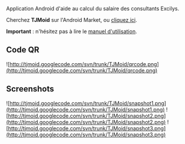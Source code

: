 Application Android d'aide au calcul du salaire des consultants Excilys.

Cherchez **TJMoid** sur l'Android Market, ou [cliquez ici](http://markoi.de/56u).

**Important** : n'hésitez pas à lire le [manuel d'utilisation](CalculerCorrectementSalaireMensuel.md).

## Code QR ##
![http://tjmoid.googlecode.com/svn/trunk/TJMoid/qrcode.png](http://tjmoid.googlecode.com/svn/trunk/TJMoid/qrcode.png)

## Screenshots ##
![http://tjmoid.googlecode.com/svn/trunk/TJMoid/snapshot1.png](http://tjmoid.googlecode.com/svn/trunk/TJMoid/snapshot1.png)
![http://tjmoid.googlecode.com/svn/trunk/TJMoid/snapshot2.png](http://tjmoid.googlecode.com/svn/trunk/TJMoid/snapshot2.png)
![http://tjmoid.googlecode.com/svn/trunk/TJMoid/snapshot3.png](http://tjmoid.googlecode.com/svn/trunk/TJMoid/snapshot3.png)